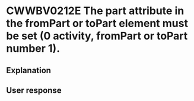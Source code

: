 # CWWBV0212E The part attribute in the fromPart or toPart element must be set (0 activity, fromPart or toPart number 1).

## Explanation

## User response